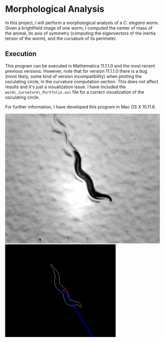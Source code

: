 # Morphological Analysis

In this project, I will perform a morphological analysis of a _C. elegans_ worm. 
Given a brightfield image of one worm, I computed the center of mass
of the animal, its axis of symmetry (computing the eigenvectors of the inertia
tensor of the worm), and the curvature of its perimeter.

## Execution

This program can be executed in Mathematica 11.1.1.0 and the most recent previous versions.
However, note that for version 11.1.1.0 there is a bug (most likely, some kind of version
 incompatibility) when plotting the osculating circle, in the curvature computation section. This does not
affect results and it's just a visualization issue. I have included the `worm\_curvature\_Portfolio.avi` 
file for a correct visualization of the osculating circle.

For further information, I have developed this program in Mac OS X 10.11.6. 

![worminputImage](https://github.com/mdies/morphological-analysis/blob/master/worm_curvature_Portfolio_inputImage.png)
![wormsymmetryaxis](https://github.com/mdies/morphological-analysis/blob/master/worm_symmetry_axis.png)
